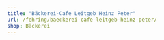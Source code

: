 ```yaml
---
title: "Bäckerei-Cafe Leitgeb Heinz Peter"
url: /fehring/baeckerei-cafe-leitgeb-heinz-peter/
shop: Bäckerei
---
```

